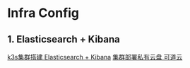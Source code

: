 # Infra Config
## 1. Elasticsearch + Kibana
[k3s集群搭建 Elasticsearch + Kibana](https://albumylog.cpolar.cn/#/article/77)
[集群部署私有云盘 可道云](https://albumylog.cpolar.cn/#/article/80)